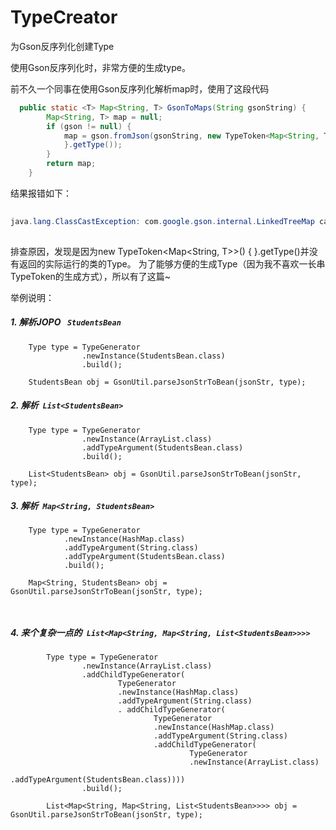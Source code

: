 # TypeCreator
为Gson反序列化创建Type

使用Gson反序列化时，非常方便的生成type。

前不久一个同事在使用Gson反序列化解析map时，使用了这段代码

```java
  public static <T> Map<String, T> GsonToMaps(String gsonString) {
        Map<String, T> map = null;
        if (gson != null) {
            map = gson.fromJson(gsonString, new TypeToken<Map<String, T>>() {
            }.getType());
        }
        return map;
    }

```
结果报错如下：

```java
	
java.lang.ClassCastException: com.google.gson.internal.LinkedTreeMap cannot be cast to xxxentity
	
```

排查原因，发现是因为new TypeToken<Map<String, T>>() { }.getType()并没有返回的实际运行的类的Type。
为了能够方便的生成Type（因为我不喜欢一长串TypeToken的生成方式），所以有了这篇~

举例说明：

##### 1. 解析JOPO ` StudentsBean` 

```
  	Type type = TypeGenerator
                .newInstance(StudentsBean.class)
                .build();

    StudentsBean obj = GsonUtil.parseJsonStrToBean(jsonStr, type);

```


##### 2. 解析` List<StudentsBean>` 

```
	Type type = TypeGenerator
                .newInstance(ArrayList.class)
                .addTypeArgument(StudentsBean.class)
                .build();

    List<StudentsBean> obj = GsonUtil.parseJsonStrToBean(jsonStr, type);

```


##### 3. 解析` Map<String, StudentsBean>` 


```
    Type type = TypeGenerator
            .newInstance(HashMap.class)
            .addTypeArgument(String.class)
            .addTypeArgument(StudentsBean.class)
            .build();

    Map<String, StudentsBean> obj = GsonUtil.parseJsonStrToBean(jsonStr, type);

    
```
##### 4. 来个复杂一点的` List<Map<String, Map<String, List<StudentsBean>>>>`

               
```
        Type type = TypeGenerator
                .newInstance(ArrayList.class)
                .addChildTypeGenerator(
                        TypeGenerator
                        .newInstance(HashMap.class)
                        .addTypeArgument(String.class)
                        . addChildTypeGenerator(
                                TypeGenerator
                                .newInstance(HashMap.class)
                                .addTypeArgument(String.class)
                                .addChildTypeGenerator(
                                        TypeGenerator
                                        .newInstance(ArrayList.class)
                                        .addTypeArgument(StudentsBean.class))))
                .build();

        List<Map<String, Map<String, List<StudentsBean>>>> obj = GsonUtil.parseJsonStrToBean(jsonStr, type);
    
```

